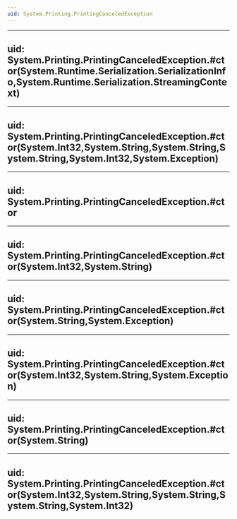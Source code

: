 ```yaml
---
uid: System.Printing.PrintingCanceledException
---
```


---
uid: System.Printing.PrintingCanceledException.#ctor(System.Runtime.Serialization.SerializationInfo,System.Runtime.Serialization.StreamingContext)
---

---
uid: System.Printing.PrintingCanceledException.#ctor(System.Int32,System.String,System.String,System.String,System.Int32,System.Exception)
---

---
uid: System.Printing.PrintingCanceledException.#ctor
---

---
uid: System.Printing.PrintingCanceledException.#ctor(System.Int32,System.String)
---

---
uid: System.Printing.PrintingCanceledException.#ctor(System.String,System.Exception)
---

---
uid: System.Printing.PrintingCanceledException.#ctor(System.Int32,System.String,System.Exception)
---

---
uid: System.Printing.PrintingCanceledException.#ctor(System.String)
---

---
uid: System.Printing.PrintingCanceledException.#ctor(System.Int32,System.String,System.String,System.String,System.Int32)
---
